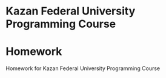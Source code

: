 # Kazan Federal University Programming Course

# Homework
Homework for Kazan Federal University Programming Course
